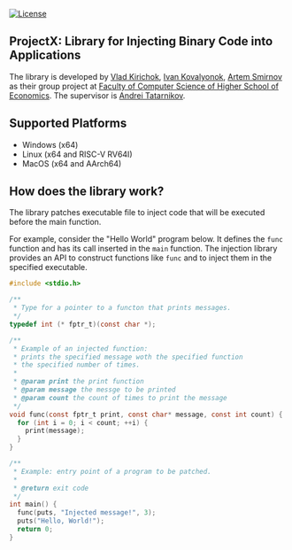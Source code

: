 [![License](https://img.shields.io/badge/license-MIT-green.svg)](LICENSE)

ProjectX: Library for Injecting Binary Code into Applications
---

The library is developed by
[Vlad Kirichok](https://github.com/vlad1kirpichok),
[Ivan Kovalyonok](https://github.com/KIvy17),
[Artem Smirnov](https://github.com/artemdsmirnov)
as their group project at
[Faculty of Computer Science of Higher School of Economics](https://cs.hse.ru/en/).
The supervisor is [Andrei Tatarnikov](https://github.com/andrewt0301).

## Supported Platforms

* Windows (x64)
* Linux (x64 and RISC-V RV64I)
* MacOS (x64 and AArch64)

## How does the library work?

The library patches executable file to inject code that will be executed before the main function.

For example, consider the "Hello World" program below.
It defines the `func` function and has its call inserted in the `main` function. 
The injection library provides an API to construct functions like `func`
and to inject them in the specified executable.

```C
#include <stdio.h>

/**
 * Type for a pointer to a functon that prints messages.
 */
typedef int (* fptr_t)(const char *);

/**
 * Example of an injected function:
 * prints the specified message woth the specified function
 * the specified number of times.
 *
 * @param print the print function
 * @param message the messge to be printed
 * @param count the count of times to print the message
 */
void func(const fptr_t print, const char* message, const int count) {
  for (int i = 0; i < count; ++i) {
    print(message);
  }
}

/**
 * Example: entry point of a program to be patched.
 *
 * @return exit code
 */
int main() {
  func(puts, "Injected message!", 3);
  puts("Hello, World!");
  return 0;
}
```
